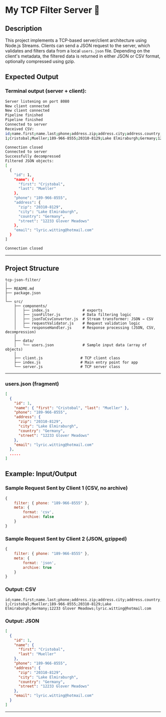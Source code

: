 # My TCP Filter Server 📡

## Description

This project implements a TCP-based server/client architecture using Node.js Streams. Clients can send a JSON request to the server, which validates and filters data from a local `users.json` file. Depending on the client's metadata, the filtered data is returned in either JSON or CSV format, optionally compressed using gzip.

## Expected Output

### Terminal output (server + client):

```bash
Server listening on port 8080
New client connected
New client connected
Pipeline finished
Pipeline finished
Connected to server
Received CSV:
id;name.first;name.last;phone;address.zip;address.city;address.country;address.street;email
1;Cristobal;Mueller;189-966-8555;20310-8129;Lake Elmiraburgh;Germany;12233 Glover Meadows;lyric.witting@hotmail.com

Connection closed
Connected to server
Successfully decompressed
Filtered JSON objects:
[
  {
    "id": 1,
    "name": {
      "first": "Cristobal",
      "last": "Mueller"
    },
    "phone": "189-966-8555",
    "address": {
      "zip": "20310-8129",
      "city": "Lake Elmiraburgh",
      "country": "Germany",
      "street": "12233 Glover Meadows"
    },
    "email": "lyric.witting@hotmail.com"
  }
]

Connection closed
```

---

## Project Structure

```
tcp-json-filter/
│
├── README.md
├── package.json
│
└── src/
    ├── components/
    │   ├── index.js               # exports 
    │   ├── jsonFilter.js          # Data filtering logic
    │   ├── jsonToCsvConverter.js  # Stream transformer: JSON → CSV
    │   ├── requestValidator.js    # Request validation logic
    │   └── responseHandler.js     # Response processing (JSON, CSV, decompression)
    │
    ├── data/
    │   └── users.json             # Sample input data (array of objects)
    │
    ├── client.js                 # TCP client class
    ├── index.js                  # Main entry point for app
    └── server.js                 # TCP server class
```

---


### users.json (fragment)
```json
[
  {
    "id": 1,
    "name": { "first": "Cristobal", "last": "Mueller" },
    "phone": "189-966-8555",
    "address": {
      "zip": "20310-8129",
      "city": "Lake Elmiraburgh",
      "country": "Germany",
      "street": "12233 Glover Meadows"
    },
    "email": "lyric.witting@hotmail.com"
  },
  .....
]
```

## Example: Input/Output

### Sample Request Sent by Client 1 (CSV, no archive)
```js
{
    filter: { phone: "189-966-8555" },
    meta: {
        format: 'csv',
        archive: false
    }
}
```

### Sample Request Sent by Client 2 (JSON, gzipped)
```js
{
    filter: { phone: "189-966-8555" },
    meta: {
        format: 'json',
        archive: true
    }
}
```
### Output: CSV
```
id;name.first;name.last;phone;address.zip;address.city;address.country;address.street;email
1;Cristobal;Mueller;189-966-8555;20310-8129;Lake Elmiraburgh;Germany;12233 Glover Meadows;lyric.witting@hotmail.com
```

### Output: JSON
```json
[
  {
    "id": 1,
    "name": {
      "first": "Cristobal",
      "last": "Mueller"
    },
    "phone": "189-966-8555",
    "address": {
      "zip": "20310-8129",
      "city": "Lake Elmiraburgh",
      "country": "Germany",
      "street": "12233 Glover Meadows"
    },
    "email": "lyric.witting@hotmail.com"
  }
]
```
---


